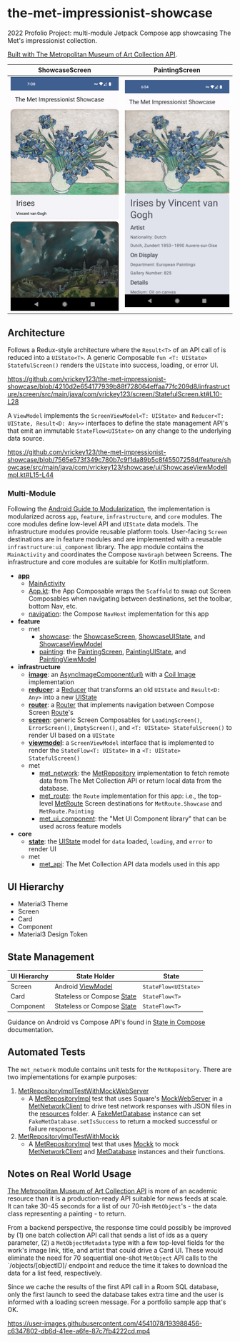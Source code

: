# the-met-impressionist-showcase
2022 Profolio Project: multi-module Jetpack Compose app showcasing The Met's impressionist collection. 

[Built with The Metropolitan Museum of Art Collection API](https://metmuseum.github.io/).

ShowcaseScreen           |  PaintingScreen
:-------------------------:|:-------------------------:
<img src="https://github.com/vrickey123/the-met-impressionist-showcase/blob/main/docs/showcase-screen.png" width="360">  |  <img src="https://github.com/vrickey123/the-met-impressionist-showcase/blob/main/docs/painting-screen.png" width="360">

## Architecture
Follows a Redux-style architecture where the `Result<T>` of an API call of is reduced into a `UIState<T>`. A generic Composable `fun <T: UIState> StatefulScreen()` renders the `UIState` into success, loading, or error UI.

https://github.com/vrickey123/the-met-impressionist-showcase/blob/4210d2e654177939b88f728064effaa77fc209d8/infrastructure/screen/src/main/java/com/vrickey123/screen/StatefulScreen.kt#L10-L28

A `ViewModel` implements the `ScreenViewModel<T: UIState>` and `Reducer<T: UIState, Result<D: Any>>` interfaces to define the state management API's that emit an immutable `StateFlow<UIState>` on any change to the underlying data source. 

https://github.com/vrickey123/the-met-impressionist-showcase/blob/7565e573f349c780b7c9f1da89b5c8f45507258d/feature/showcase/src/main/java/com/vrickey123/showcase/ui/ShowcaseViewModelImpl.kt#L15-L44

### Multi-Module
Following the [Android Guide to Modularization](https://developer.android.com/topic/modularization), the implementation is modularized across `app`, `feature`, `infrastructure`, and `core` modules. The core modules define low-level API and `UIState` data models. The infrastructure modules provide reusable platform tools. User-facing `Screen` destinations are in feature modules and are implemented with a reusable `infrastructure:ui_component` library. The app module contains the `MainActivity` and coordinates the Compose `NavGraph` between Screens. The infrastructure and core modules are suitable for Kotlin multiplatform.

- **[app](app)**
   - [MainActivity](app/src/main/java/com/vrickey123/the_met_impressionist_showcase/MainActivity.kt)
   - [App.kt](app/src/main/java/com/vrickey123/the_met_impressionist_showcase/App.kt): the App Composable wraps the `Scaffold` to swap out Screen Composables when navigating between destinations, set the toolbar, bottom Nav, etc.
   - [navigation](app/src/main/java/com/vrickey123/the_met_impressionist_showcase/navigation): the Compose `NavHost` implementation for this app
- **feature**
   - met
      - [showcase](feature/met/showcase): the [ShowcaseScreen](feature/met/showcase/src/main/java/com/vrickey123/showcase/ui/ShowcaseScreen.kt), [ShowcaseUIState](feature/met/showcase/src/main/java/com/vrickey123/showcase/ui/ShowcaseUIState.kt), and [ShowcaseViewModel](feature/met/showcase/src/main/java/com/vrickey123/showcase/ui/ShowcaseViewModel.kt)
      - [painting](feature/met/painting): the [PaintingScreen](feature/met/painting/src/main/java/com/vrickey123/painting/ui/PaintingScreen.kt), [PaintingUIState](feature/met/painting/src/main/java/com/vrickey123/painting/ui/PaintingUIState.kt), and [PaintingViewModel](feature/met/painting/src/main/java/com/vrickey123/painting/ui/PaintingViewModel.kt)
- **infrastructure**
   - **[image](infrastructure/image)**: an [AsyncImageComponent(url)](infrastructure/image/src/main/java/com/vrickey123/image/ui/AsyncImageComponent.kt) with a [Coil Image](https://coil-kt.github.io/coil/) implementation
   - **[reducer](infrastructure/reducer)**: a [Reducer](infrastructure/reducer/src/main/java/com/vrickey123/reducer/Reducer.kt) that transforms an old `UIState` and `Result<D: Any>` into a new [UIState](core/state/src/main/java/com/vrickey123/state/UIState.kt)
   - **[router](infrastructure/router)**: a [Router](infrastructure/router/src/main/java/com/vrickey123/router/Router.kt) that implements navigation between Compose Screen [Route](infrastructure/router/src/main/java/com/vrickey123/router/uri/Route.kt)'s
   - **[screen](infrastructure/screen)**: generic Screen Composables for `LoadingScreen()`, `ErrorScreen()`, `EmptyScreen()`, and `<T: UIState> StatefulScreen()` to render UI based on a `UIState`
   - **[viewmodel](infrastructure/viewmodel)**: a `ScreenViewModel` interface that is implemented to render the `StateFlow<T: UIState>` in a `<T: UIState> StatefulScreen()`
   - met
      - [met_network](infrastructure/met/met_network): the [MetRepository](infrastructure/met/met_network/src/main/java/com/vrickey123/network/MetRepository.kt) implementation to fetch remote data from The Met Collection API or return local data from the database.
      - [met_route](infrastructure/met/met_route): the `Route` implementation for this app: i.e., the top-level [MetRoute](infrastructure/met/met_route/src/main/java/com/vrickey123/met_route/MetRoute.kt) Screen destinations for `MetRoute.Showcase` and `MetRoute.Painting`
      - [met_ui_component](infrastructure/met/met_ui_component): the "Met UI Component library" that can be used across feature models
- **core**
   - **[state](core/state)**: the [UIState](core/state/src/main/java/com/vrickey123/state/UIState.kt) model for `data` loaded, `loading`, and `error` to render UI
   - met
      - [met_api](core/met/met_api): The Met Collection API data models used in this app

## UI Hierarchy
- Material3 Theme
- Screen
- Card
- Component
- Material3 Design Token

## State Management
| UI Hierarchy  | State Holder  | State  |
|---|---|---|
| Screen  | Android [ViewModel](https://developer.android.com/topic/libraries/architecture/viewmodel)  | `StateFlow<UIState>` |
| Card  | Stateless or Compose [State](https://developer.android.com/reference/kotlin/androidx/compose/runtime/State)  | `StateFlow<T>` |
| Component  | Stateless or Compose [State](https://developer.android.com/reference/kotlin/androidx/compose/runtime/State)  | `StateFlow<T>` |

Guidance on Android vs Compose API's found in [State in Compose](https://developer.android.com/jetpack/compose/state) documentation.

## Automated Tests
The `met_network` module contains unit tests for the `MetRepository`. There are two implementations for example purposes:
1. [MetRepositoryImplTestWithMockWebServer](infrastructure/met/met_network/src/test/java/com/vrickey123/network/MetRepositoryTestWithMockWebServer.kt)
   - A [MetRepositoryImpl](infrastructure/met/met_network/src/main/java/com/vrickey123/network/MetRepositoryImpl.kt) test that uses Square's [MockWebServer](https://github.com/square/okhttp/tree/master/mockwebserver) in a [MetNetworkClient](infrastructure/met/met_network/src/main/java/com/vrickey123/network/remote/MetNetworkClient.kt) to drive test network responses with JSON files in the [resources](infrastructure/met/met_network/src/test/resources) folder. A [FakeMetDatabase](infrastructure/met/met_network/src/test/java/com/vrickey123/network/local/FakeMetObjectDao.kt) instance can set `FakeMetDatabase.setIsSuccess` to return a mocked successful or failure response.
2. [MetRepositoryImplTestWithMockk](infrastructure/met/met_network/src/test/java/com/vrickey123/network/MetRepositoryImplTestWithMockk.kt)
   - A [MetRepositoryImpl](infrastructure/met/met_network/src/main/java/com/vrickey123/network/MetRepositoryImpl.kt) test that uses [Mockk](https://mockk.io/) to mock [MetNetworkClient](infrastructure/met/met_network/src/main/java/com/vrickey123/network/remote/MetNetworkClient.kt) and [MetDatabase](infrastructure/met/met_network/src/main/java/com/vrickey123/network/local/MetDatabase.kt) instances and their functions.

## Notes on Real World Usage
[The Metropolitan Museum of Art Collection API](https://metmuseum.github.io/) is more of an academic resource than it is a production-ready API suitable for news feeds at scale. It can take 30-45 seconds for a list of our 70-ish `MetObject`'s - the data class representing a painting - to return. 

From a backend perspective, the response time could possibly be improved by (1) one batch collection API call that sends a list of ids as a query parameter, (2) a `MetObjectMetadata` type with a few top-level fields for the work's image link, title, and artist that could drive a Card UI. These would eliminate the need for 70 sequential one-shot `MetObject` API calls to the `/objects/[objectID]/ endpoint and reduce the time it takes to download the data for a list feed, respectively. 

Since we cache the results of the first API call in a Room SQL database, only the first launch to seed the database takes extra time and the user is informed with a loading screen message. For a portfolio sample app that's OK.

https://user-images.githubusercontent.com/4541078/193988456-c6347802-db6d-41ee-a6fe-87c7fb4222cd.mp4
